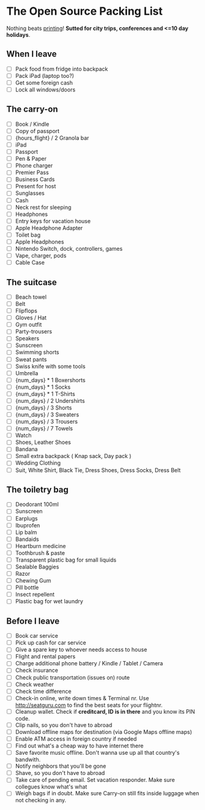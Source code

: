 # The Open Source Packing List

Nothing beats [printing](https://raw.github.com/hjhart/packing-list/master/README.md)! **Sutted for city trips, conferences and <=10 day holidays**.

## When I leave

- [ ] Pack food from fridge into backpack
- [ ] Pack iPad (laptop too?)
- [ ] Get some foreign cash
- [ ] Lock all windows/doors

## The carry-on

- [ ] Book / Kindle
- [ ] Copy of passport
- [ ] {hours_flight} / 2 Granola bar
- [ ] iPad
- [ ] Passport
- [ ] Pen & Paper
- [ ] Phone charger
- [ ] Premier Pass
- [ ] Business Cards
- [ ] Present for host
- [ ] Sunglasses
- [ ] Cash
- [ ] Neck rest for sleeping
- [ ] Headphones
- [ ] Entry keys for vacation house
- [ ] Apple Headphone Adapter
- [ ] Toilet bag
- [ ] Apple Headphones
- [ ] Nintendo Switch, dock, controllers, games
- [ ] Vape, charger, pods
- [ ] Cable Case

## The suitcase

- [ ] Beach towel
- [ ] Belt
- [ ] Flipflops
- [ ] Gloves / Hat
- [ ] Gym outfit
- [ ] Party-trousers
- [ ] Speakers
- [ ] Sunscreen
- [ ] Swimming shorts
- [ ] Sweat pants
- [ ] Swiss knife with some tools
- [ ] Umbrella
- [ ] {num_days} * 1 Boxershorts
- [ ] {num_days} * 1 Socks
- [ ] {num_days} * 1 T-Shirts
- [ ] {num_days} / 2 Undershirts
- [ ] {num_days} / 3 Shorts
- [ ] {num_days} / 3 Sweaters
- [ ] {num_days} / 3 Trousers
- [ ] {num_days} / 7 Towels
- [ ] Watch
- [ ] Shoes, Leather Shoes
- [ ] Bandana
- [ ] Small extra backpack ( Knap sack, Day pack )
- [ ] Wedding Clothing
- [ ] Suit, White Shirt, Black Tie, Dress Shoes, Dress Socks, Dress Belt

## The toiletry bag

- [ ] Deodorant 100ml
- [ ] Sunscreen
- [ ] Earplugs
- [ ] Ibuprofen
- [ ] Lip balm
- [ ] Bandaids
- [ ] Heartburn medicine
- [ ] Toothbrush & paste
- [ ] Transparent plastic bag for small liquids
- [ ] Sealable Baggies
- [ ] Razor
- [ ] Chewing Gum
- [ ] Pill bottle
- [ ] Insect repellent
- [ ] Plastic bag for wet laundry

## Before I leave

- [ ] Book car service
- [ ] Pick up cash for car service
- [ ] Give a spare key to whoever needs access to house
- [ ] Flight and rental papers
- [ ] Charge additional phone battery / Kindle / Tablet / Camera
- [ ] Check insurance
- [ ] Check public transportation (issues on) route
- [ ] Check weather
- [ ] Check time difference
- [ ] Check-in online, write down times & Terminal nr. Use http://seatguru.com to find the best seats for your flightnr.
- [ ] Cleanup wallet. Check if **creditcard, ID is in there** and you know its PIN code.
- [ ] Clip nails, so you don't have to abroad
- [ ] Download offline maps for destination (via Google Maps offline maps)
- [ ] Enable ATM access in foreign country if needed
- [ ] Find out what's a cheap way to have internet there
- [ ] Save favorite music offline. Don't wanna use up all that country's bandwith.
- [ ] Notify neighbors that you'll be gone
- [ ] Shave, so you don't have to abroad
- [ ] Take care of pending email. Set vacation responder. Make sure collegues know what's what
- [ ] Weigh bags if in doubt. Make sure Carry-on still fits inside luggage when not checking in any.
